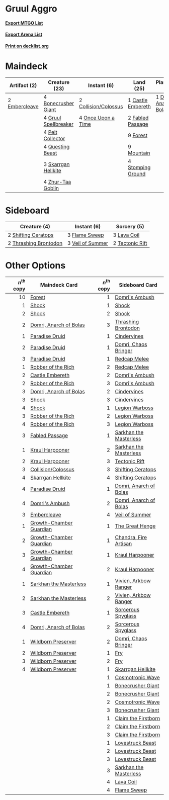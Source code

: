 # Gruul Aggro

#### [Export MTGO List](../collection/Gruul%20Aggro/Gruul%20Aggro.txt)
#### [Export Arena List](../collection/Gruul%20Aggro/Gruul%20Aggro_arena.txt)
#### [Print on decklist.org](http://decklist.org/?deckmain=4%09Bonecrusher%20Giant%0A1%09Castle%20Embereth%0A2%09Collision/Colossus%0A3%09Domri's%20Ambush%0A1%09Domri,%20Anarch%20of%20Bolas%0A2%09Embercleave%0A2%09Fabled%20Passage%0A9%09Forest%0A4%09Gruul%20Spellbreaker%0A9%09Mountain%0A4%09Once%20Upon%20a%20Time%0A4%09Pelt%20Collector%0A4%09Questing%20Beast%0A3%09Skarrgan%20Hellkite%0A4%09Stomping%20Ground%0A4%09Zhur-Taa%20Goblin&deckside=3%09Flame%20Sweep%0A3%09Lava%20Coil%0A2%09Shifting%20Ceratops%0A2%09Tectonic%20Rift%0A2%09Thrashing%20Brontodon%0A3%09Veil%20of%20Summer)
# Maindeck

|                                      Artifact (2)                                      |                                         Creature (23)                                         |                                          Instant (6)                                          |                                         Land (25)                                          |                                         Planeswalker (1)                                          |                                        Sorcery (3)                                        |
|----------------------------------------------------------------------------------------|-----------------------------------------------------------------------------------------------|-----------------------------------------------------------------------------------------------|--------------------------------------------------------------------------------------------|---------------------------------------------------------------------------------------------------|-------------------------------------------------------------------------------------------|
|2 [Embercleave](http://gatherer.wizards.com/Pages/Card/Details.aspx?multiverseid=473082)|4 [Bonecrusher Giant](http://gatherer.wizards.com/Pages/Card/Details.aspx?multiverseid=473077) |2 [Collision/Colossus](http://gatherer.wizards.com/Pages/Card/Details.aspx?multiverseid=457367)|1 [Castle Embereth](http://gatherer.wizards.com/Pages/Card/Details.aspx?multiverseid=473201)|1 [Domri, Anarch of Bolas](http://gatherer.wizards.com/Pages/Card/Details.aspx?multiverseid=461118)|3 [Domri's Ambush](http://gatherer.wizards.com/Pages/Card/Details.aspx?multiverseid=461119)|
|                                                                                        |4 [Gruul Spellbreaker](http://gatherer.wizards.com/Pages/Card/Details.aspx?multiverseid=457323)|4 [Once Upon a Time](http://gatherer.wizards.com/Pages/Card/Details.aspx?multiverseid=473131)  |2 [Fabled Passage](http://gatherer.wizards.com/Pages/Card/Details.aspx?multiverseid=473206) |                                                                                                   |                                                                                           |
|                                                                                        |4 [Pelt Collector](http://gatherer.wizards.com/Pages/Card/Details.aspx?multiverseid=452891)    |                                                                                               |9 [Forest](http://gatherer.wizards.com/Pages/Card/Details.aspx?multiverseid=439860)         |                                                                                                   |                                                                                           |
|                                                                                        |4 [Questing Beast](http://gatherer.wizards.com/Pages/Card/Details.aspx?multiverseid=473133)    |                                                                                               |9 [Mountain](http://gatherer.wizards.com/Pages/Card/Details.aspx?multiverseid=439859)       |                                                                                                   |                                                                                           |
|                                                                                        |3 [Skarrgan Hellkite](http://gatherer.wizards.com/Pages/Card/Details.aspx?multiverseid=457258) |                                                                                               |4 [Stomping Ground](http://gatherer.wizards.com/Pages/Card/Details.aspx?multiverseid=405110)|                                                                                                   |                                                                                           |
|                                                                                        |4 [Zhur-Taa Goblin](http://gatherer.wizards.com/Pages/Card/Details.aspx?multiverseid=457359)   |                                                                                               |                                                                                            |                                                                                                   |                                                                                           |


# Sideboard

|                                          Creature (4)                                          |                                        Instant (6)                                        |                                       Sorcery (5)                                        |
|------------------------------------------------------------------------------------------------|-------------------------------------------------------------------------------------------|------------------------------------------------------------------------------------------|
|2 [Shifting Ceratops](http://gatherer.wizards.com/Pages/Card/Details.aspx?multiverseid=466948)  |3 [Flame Sweep](http://gatherer.wizards.com/Pages/Card/Details.aspx?multiverseid=466893)   |3 [Lava Coil](http://gatherer.wizards.com/Pages/Card/Details.aspx?multiverseid=452858)    |
|2 [Thrashing Brontodon](http://gatherer.wizards.com/Pages/Card/Details.aspx?multiverseid=456570)|3 [Veil of Summer](http://gatherer.wizards.com/Pages/Card/Details.aspx?multiverseid=466952)|2 [Tectonic Rift](http://gatherer.wizards.com/Pages/Card/Details.aspx?multiverseid=234568)|


# Other Options

|*n*<sup>th</sup> copy|                                          Maindeck Card                                           |*n*<sup>th</sup> copy|                                         Sideboard Card                                          |
|--------------------:|--------------------------------------------------------------------------------------------------|--------------------:|-------------------------------------------------------------------------------------------------|
|                   10|[Forest](http://gatherer.wizards.com/Pages/Card/Details.aspx?multiverseid=439860)                 |                    1|[Domri's Ambush](http://gatherer.wizards.com/Pages/Card/Details.aspx?multiverseid=461119)        |
|                    1|[Shock](http://gatherer.wizards.com/Pages/Card/Details.aspx?multiverseid=129732)                  |                    1|[Shock](http://gatherer.wizards.com/Pages/Card/Details.aspx?multiverseid=129732)                 |
|                    2|[Shock](http://gatherer.wizards.com/Pages/Card/Details.aspx?multiverseid=129732)                  |                    2|[Shock](http://gatherer.wizards.com/Pages/Card/Details.aspx?multiverseid=129732)                 |
|                    2|[Domri, Anarch of Bolas](http://gatherer.wizards.com/Pages/Card/Details.aspx?multiverseid=461118) |                    3|[Thrashing Brontodon](http://gatherer.wizards.com/Pages/Card/Details.aspx?multiverseid=456570)   |
|                    1|[Paradise Druid](http://gatherer.wizards.com/Pages/Card/Details.aspx?multiverseid=461098)         |                    1|[Cindervines](http://gatherer.wizards.com/Pages/Card/Details.aspx?multiverseid=457305)           |
|                    2|[Paradise Druid](http://gatherer.wizards.com/Pages/Card/Details.aspx?multiverseid=461098)         |                    1|[Domri, Chaos Bringer](http://gatherer.wizards.com/Pages/Card/Details.aspx?multiverseid=460128)  |
|                    3|[Paradise Druid](http://gatherer.wizards.com/Pages/Card/Details.aspx?multiverseid=461098)         |                    1|[Redcap Melee](http://gatherer.wizards.com/Pages/Card/Details.aspx?multiverseid=473097)          |
|                    1|[Robber of the Rich](http://gatherer.wizards.com/Pages/Card/Details.aspx?multiverseid=473100)     |                    2|[Redcap Melee](http://gatherer.wizards.com/Pages/Card/Details.aspx?multiverseid=473097)          |
|                    2|[Castle Embereth](http://gatherer.wizards.com/Pages/Card/Details.aspx?multiverseid=473201)        |                    2|[Domri's Ambush](http://gatherer.wizards.com/Pages/Card/Details.aspx?multiverseid=461119)        |
|                    2|[Robber of the Rich](http://gatherer.wizards.com/Pages/Card/Details.aspx?multiverseid=473100)     |                    3|[Domri's Ambush](http://gatherer.wizards.com/Pages/Card/Details.aspx?multiverseid=461119)        |
|                    3|[Domri, Anarch of Bolas](http://gatherer.wizards.com/Pages/Card/Details.aspx?multiverseid=461118) |                    2|[Cindervines](http://gatherer.wizards.com/Pages/Card/Details.aspx?multiverseid=457305)           |
|                    3|[Shock](http://gatherer.wizards.com/Pages/Card/Details.aspx?multiverseid=129732)                  |                    3|[Cindervines](http://gatherer.wizards.com/Pages/Card/Details.aspx?multiverseid=457305)           |
|                    4|[Shock](http://gatherer.wizards.com/Pages/Card/Details.aspx?multiverseid=129732)                  |                    1|[Legion Warboss](http://gatherer.wizards.com/Pages/Card/Details.aspx?multiverseid=452859)        |
|                    3|[Robber of the Rich](http://gatherer.wizards.com/Pages/Card/Details.aspx?multiverseid=473100)     |                    2|[Legion Warboss](http://gatherer.wizards.com/Pages/Card/Details.aspx?multiverseid=452859)        |
|                    4|[Robber of the Rich](http://gatherer.wizards.com/Pages/Card/Details.aspx?multiverseid=473100)     |                    3|[Legion Warboss](http://gatherer.wizards.com/Pages/Card/Details.aspx?multiverseid=452859)        |
|                    3|[Fabled Passage](http://gatherer.wizards.com/Pages/Card/Details.aspx?multiverseid=473206)         |                    1|[Sarkhan the Masterless](http://gatherer.wizards.com/Pages/Card/Details.aspx?multiverseid=461070)|
|                    1|[Kraul Harpooner](http://gatherer.wizards.com/Pages/Card/Details.aspx?multiverseid=452886)        |                    2|[Sarkhan the Masterless](http://gatherer.wizards.com/Pages/Card/Details.aspx?multiverseid=461070)|
|                    2|[Kraul Harpooner](http://gatherer.wizards.com/Pages/Card/Details.aspx?multiverseid=452886)        |                    3|[Tectonic Rift](http://gatherer.wizards.com/Pages/Card/Details.aspx?multiverseid=234568)         |
|                    3|[Collision/Colossus](http://gatherer.wizards.com/Pages/Card/Details.aspx?multiverseid=457367)     |                    3|[Shifting Ceratops](http://gatherer.wizards.com/Pages/Card/Details.aspx?multiverseid=466948)     |
|                    4|[Skarrgan Hellkite](http://gatherer.wizards.com/Pages/Card/Details.aspx?multiverseid=457258)      |                    4|[Shifting Ceratops](http://gatherer.wizards.com/Pages/Card/Details.aspx?multiverseid=466948)     |
|                    4|[Paradise Druid](http://gatherer.wizards.com/Pages/Card/Details.aspx?multiverseid=461098)         |                    1|[Domri, Anarch of Bolas](http://gatherer.wizards.com/Pages/Card/Details.aspx?multiverseid=461118)|
|                    4|[Domri's Ambush](http://gatherer.wizards.com/Pages/Card/Details.aspx?multiverseid=461119)         |                    2|[Domri, Anarch of Bolas](http://gatherer.wizards.com/Pages/Card/Details.aspx?multiverseid=461118)|
|                    3|[Embercleave](http://gatherer.wizards.com/Pages/Card/Details.aspx?multiverseid=473082)            |                    4|[Veil of Summer](http://gatherer.wizards.com/Pages/Card/Details.aspx?multiverseid=466952)        |
|                    1|[Growth-Chamber Guardian](http://gatherer.wizards.com/Pages/Card/Details.aspx?multiverseid=457272)|                    1|[The Great Henge](http://gatherer.wizards.com/Pages/Card/Details.aspx?multiverseid=473123)       |
|                    2|[Growth-Chamber Guardian](http://gatherer.wizards.com/Pages/Card/Details.aspx?multiverseid=457272)|                    1|[Chandra, Fire Artisan](http://gatherer.wizards.com/Pages/Card/Details.aspx?multiverseid=461046) |
|                    3|[Growth-Chamber Guardian](http://gatherer.wizards.com/Pages/Card/Details.aspx?multiverseid=457272)|                    1|[Kraul Harpooner](http://gatherer.wizards.com/Pages/Card/Details.aspx?multiverseid=452886)       |
|                    4|[Growth-Chamber Guardian](http://gatherer.wizards.com/Pages/Card/Details.aspx?multiverseid=457272)|                    2|[Kraul Harpooner](http://gatherer.wizards.com/Pages/Card/Details.aspx?multiverseid=452886)       |
|                    1|[Sarkhan the Masterless](http://gatherer.wizards.com/Pages/Card/Details.aspx?multiverseid=461070) |                    1|[Vivien, Arkbow Ranger](http://gatherer.wizards.com/Pages/Card/Details.aspx?multiverseid=466953) |
|                    2|[Sarkhan the Masterless](http://gatherer.wizards.com/Pages/Card/Details.aspx?multiverseid=461070) |                    2|[Vivien, Arkbow Ranger](http://gatherer.wizards.com/Pages/Card/Details.aspx?multiverseid=466953) |
|                    3|[Castle Embereth](http://gatherer.wizards.com/Pages/Card/Details.aspx?multiverseid=473201)        |                    1|[Sorcerous Spyglass](http://gatherer.wizards.com/Pages/Card/Details.aspx?multiverseid=435407)    |
|                    4|[Domri, Anarch of Bolas](http://gatherer.wizards.com/Pages/Card/Details.aspx?multiverseid=461118) |                    2|[Sorcerous Spyglass](http://gatherer.wizards.com/Pages/Card/Details.aspx?multiverseid=435407)    |
|                    1|[Wildborn Preserver](http://gatherer.wizards.com/Pages/Card/Details.aspx?multiverseid=473144)     |                    2|[Domri, Chaos Bringer](http://gatherer.wizards.com/Pages/Card/Details.aspx?multiverseid=460128)  |
|                    2|[Wildborn Preserver](http://gatherer.wizards.com/Pages/Card/Details.aspx?multiverseid=473144)     |                    1|[Fry](http://gatherer.wizards.com/Pages/Card/Details.aspx?multiverseid=466894)                   |
|                    3|[Wildborn Preserver](http://gatherer.wizards.com/Pages/Card/Details.aspx?multiverseid=473144)     |                    2|[Fry](http://gatherer.wizards.com/Pages/Card/Details.aspx?multiverseid=466894)                   |
|                    4|[Wildborn Preserver](http://gatherer.wizards.com/Pages/Card/Details.aspx?multiverseid=473144)     |                    1|[Skarrgan Hellkite](http://gatherer.wizards.com/Pages/Card/Details.aspx?multiverseid=457258)     |
|                     |                                                                                                  |                    1|[Cosmotronic Wave](http://gatherer.wizards.com/Pages/Card/Details.aspx?multiverseid=452845)      |
|                     |                                                                                                  |                    1|[Bonecrusher Giant](http://gatherer.wizards.com/Pages/Card/Details.aspx?multiverseid=473077)     |
|                     |                                                                                                  |                    2|[Bonecrusher Giant](http://gatherer.wizards.com/Pages/Card/Details.aspx?multiverseid=473077)     |
|                     |                                                                                                  |                    2|[Cosmotronic Wave](http://gatherer.wizards.com/Pages/Card/Details.aspx?multiverseid=452845)      |
|                     |                                                                                                  |                    3|[Bonecrusher Giant](http://gatherer.wizards.com/Pages/Card/Details.aspx?multiverseid=473077)     |
|                     |                                                                                                  |                    1|[Claim the Firstborn](http://gatherer.wizards.com/Pages/Card/Details.aspx?multiverseid=473080)   |
|                     |                                                                                                  |                    2|[Claim the Firstborn](http://gatherer.wizards.com/Pages/Card/Details.aspx?multiverseid=473080)   |
|                     |                                                                                                  |                    3|[Claim the Firstborn](http://gatherer.wizards.com/Pages/Card/Details.aspx?multiverseid=473080)   |
|                     |                                                                                                  |                    1|[Lovestruck Beast](http://gatherer.wizards.com/Pages/Card/Details.aspx?multiverseid=473127)      |
|                     |                                                                                                  |                    2|[Lovestruck Beast](http://gatherer.wizards.com/Pages/Card/Details.aspx?multiverseid=473127)      |
|                     |                                                                                                  |                    3|[Lovestruck Beast](http://gatherer.wizards.com/Pages/Card/Details.aspx?multiverseid=473127)      |
|                     |                                                                                                  |                    3|[Sarkhan the Masterless](http://gatherer.wizards.com/Pages/Card/Details.aspx?multiverseid=461070)|
|                     |                                                                                                  |                    4|[Lava Coil](http://gatherer.wizards.com/Pages/Card/Details.aspx?multiverseid=452858)             |
|                     |                                                                                                  |                    4|[Flame Sweep](http://gatherer.wizards.com/Pages/Card/Details.aspx?multiverseid=466893)           |

